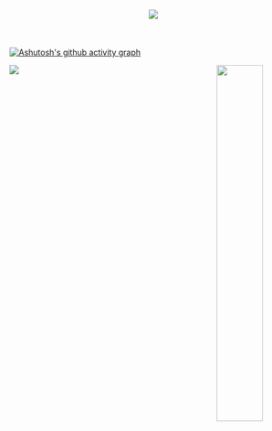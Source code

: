 <h1 align="center">
  <a href="https://git.io/typing-svg">
    <img src="https://readme-typing-svg.herokuapp.com/?lines=Hello,+There!+👋;I+am+Thura+Khant+Thein....;Nice+to+meet+you!&center=true&size=20">
  </a>
</h1>

<br>

[![Ashutosh's github activity graph](https://github-readme-activity-graph.vercel.app/graph?username=thurakhant&theme=github)](https://github.com/ashutosh00710/github-readme-activity-graph)


  
<p align="center">
  <a href="https://skillicons.dev">
    <img align="left" src="https://skillicons.dev/icons?i=flutter,dart,python,haskell,androidstudio,swift&perline=4" />
  </a>
  <img  align="right" width="40%" src="https://github-readme-stats.vercel.app/api?username=thurakhant&show_icons=true&theme=radical"/>
</p>









